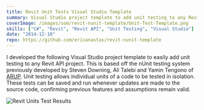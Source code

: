 ```yaml
---
title: Revit Unit Tests Visual Studio Template
summary: Visual Studio project template to add unit testing to any Revit add-in project
coverImage: /images/som/revit-nunit-template/Unit-Test-Template.png
skills: ["C#", "Revit", "Revit API", "Unit Testing", "Visual Studio"]
date: "2014-12-10"
repo: https://github.com/ericanastas/revit-nunit-template
---
```


I developed the following Visual Studio project template to easily add unit testing to any Revit API project. This is based off the nUnit testing system previously developed by Steven Downing, Ali Talebi and Yamin Tengono of [ARUP](http://thebuildingcoder.typepad.com/blog/2013/07/revit-add-in-unit-testing.html). Unit testing allows individual units of a code to be tested in isolation. These tests can be saved and run whenever updates are made to the source code, confirming previous features and assumptions remain valid.

![Revit Units Test Results](/images/som/revit-nunit-template/Revit-Units-Test-Results.png)
